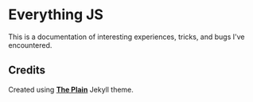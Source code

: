 # Everything JS

This is a documentation of interesting experiences, tricks, and bugs I've encountered.

## Credits

Created using [**The Plain**](http://jekyllthemes.org/themes/the-plain/) Jekyll theme.
